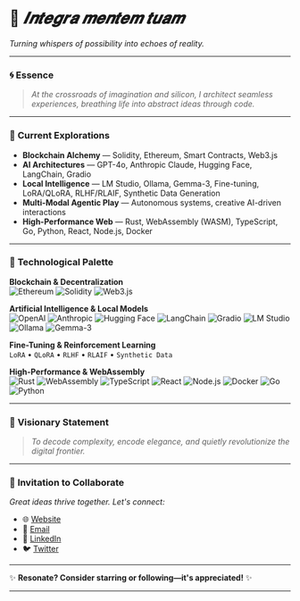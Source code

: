 # 🌌 *𝑰𝒏𝒕𝒆𝒈𝒓𝒂 𝒎𝒆𝒏𝒕𝒆𝒎 𝒕𝒖𝒂𝒎*

*Turning whispers of possibility into echoes of reality.*

---

### 🌀 **Essence**

> _At the crossroads of imagination and silicon, I architect seamless experiences, breathing life into abstract ideas through code._

---

### 🌱 **Current Explorations**

- **Blockchain Alchemy** — Solidity, Ethereum, Smart Contracts, Web3.js
- **AI Architectures** — GPT-4o, Anthropic Claude, Hugging Face, LangChain, Gradio
- **Local Intelligence** — LM Studio, Ollama, Gemma-3, Fine-tuning, LoRA/QLoRA, RLHF/RLAIF, Synthetic Data Generation
- **Multi-Modal Agentic Play** — Autonomous systems, creative AI-driven interactions
- **High-Performance Web** — Rust, WebAssembly (WASM), TypeScript, Go, Python, React, Node.js, Docker

---

### 🎨 **Technological Palette**

**Blockchain & Decentralization**  
![Ethereum](https://img.shields.io/badge/Ethereum-3C3C3C?style=flat-square&logo=ethereum&logoColor=white)
![Solidity](https://img.shields.io/badge/Solidity-8B4513?style=flat-square&logo=solidity&logoColor=white)
![Web3.js](https://img.shields.io/badge/Web3.js-F16822?style=flat-square&logo=web3dotjs&logoColor=white)

**Artificial Intelligence & Local Models**  
![OpenAI](https://img.shields.io/badge/OpenAI-412991?style=flat-square&logo=openai&logoColor=white)
![Anthropic](https://img.shields.io/badge/Anthropic-FFDD6C?style=flat-square&logo=anthropic&logoColor=black)
![Hugging Face](https://img.shields.io/badge/Hugging_Face-FF6B6B?style=flat-square&logo=huggingface&logoColor=white)
![LangChain](https://img.shields.io/badge/LangChain-007ACC?style=flat-square&logo=langchain&logoColor=white)
![Gradio](https://img.shields.io/badge/Gradio-4A4A4A?style=flat-square&logo=gradio&logoColor=white)
![LM Studio](https://img.shields.io/badge/LM_Studio-FF9E0D?style=flat-square&logo=ai&logoColor=white)
![Ollama](https://img.shields.io/badge/Ollama-65A30D?style=flat-square&logo=ollama&logoColor=white)
![Gemma-3](https://img.shields.io/badge/Gemma3-4285F4?style=flat-square&logo=google&logoColor=white)

**Fine-Tuning & Reinforcement Learning**  
`LoRA` • `QLoRA` • `RLHF` • `RLAIF` • `Synthetic Data`

**High-Performance & WebAssembly**  
![Rust](https://img.shields.io/badge/Rust-000000?style=flat-square&logo=rust&logoColor=white)
![WebAssembly](https://img.shields.io/badge/WASM-654FF0?style=flat-square&logo=webassembly&logoColor=white)
![TypeScript](https://img.shields.io/badge/TypeScript-3178C6?style=flat-square&logo=typescript&logoColor=white)
![React](https://img.shields.io/badge/React-61DAFB?style=flat-square&logo=react&logoColor=white)
![Node.js](https://img.shields.io/badge/Node.js-339933?style=flat-square&logo=node.js&logoColor=white)
![Docker](https://img.shields.io/badge/Docker-2496ED?style=flat-square&logo=docker&logoColor=white)
![Go](https://img.shields.io/badge/Go-00ADD8?style=flat-square&logo=go&logoColor=white)
![Python](https://img.shields.io/badge/Python-3776AB?style=flat-square&logo=python&logoColor=white)

---

### 🚀 **Visionary Statement**

> _To decode complexity, encode elegance, and quietly revolutionize the digital frontier._

---

### 🔗 **Invitation to Collaborate**

*Great ideas thrive together. Let's connect:*

- 🌐 [Website](https://████████)
- 📧 [Email](mailto:████████)
- 💼 [LinkedIn](#)
- 🐦 [Twitter](#)

---

✨ **Resonate? Consider starring or following—it's appreciated!** ✨

---  
